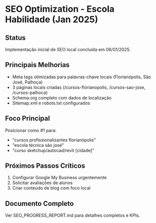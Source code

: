 # SEO Optimization - Escola Habilidade (Jan 2025)

## Status
Implementação inicial de SEO local concluída em 06/01/2025.

## Principais Melhorias
- Meta tags otimizadas para palavras-chave locais (Florianópolis, São José, Palhoça)
- 3 páginas locais criadas (/cursos-florianopolis, /cursos-sao-jose, /cursos-palhoca)
- Schema.org completo com dados de localização
- Sitemap.xml e robots.txt configurados

## Foco Principal
Posicionar como #1 para:
- "cursos profissionalizantes florianópolis"
- "escola técnica são josé"
- "curso sketchup/autocad/revit [cidade]"

## Próximos Passos Críticos
1. Configurar Google My Business urgentemente
2. Solicitar avaliações de alunos
3. Criar conteúdo de blog com foco local

## Documento Completo
Ver SEO_PROGRESS_REPORT.md para detalhes completos e KPIs.